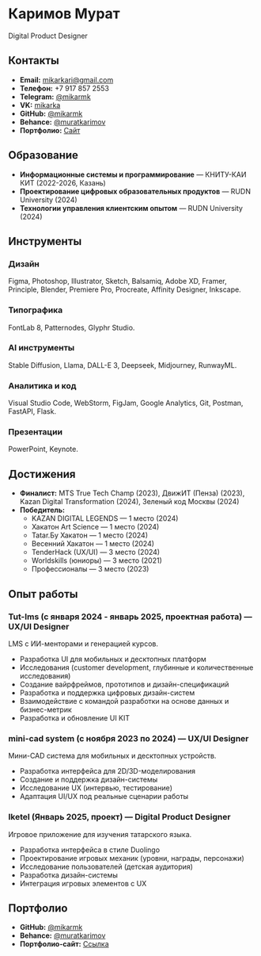 # Каримов Мурат 
Digital Product Designer

## Контакты
- **Email:** mikarkari@gmail.com  
- **Телефон:** +7 917 857 2553  
- **Telegram:** [@mikarmk](https://t.me/mikarmk)  
- **VK:** [mikarka](https://vk.com/mikarka)  
- **GitHub:** [@mikarmk](https://github.com/Mikarmk)  
- **Behance:** [@muratkarimov](https://www.behance.net/muratkarimov)  
- **Портфолио:** [Сайт](https://mikarmk.github.io/muratpfshow.github.io/)  

## Образование
- **Информационные системы и программирование** — КНИТУ-КАИ КИТ (2022-2026, Казань)
- **Проектирование цифровых образовательных продуктов** — RUDN University (2024)
- **Технологии управления клиентским опытом** — RUDN University (2024)

## Инструменты
### Дизайн
Figma, Photoshop, Illustrator, Sketch, Balsamiq, Adobe XD, Framer, Principle, Blender, Premiere Pro, Procreate, Affinity Designer, Inkscape.

### Типографика
FontLab 8, Patternodes, Glyphr Studio.

### AI инструменты
Stable Diffusion, Llama, DALL-E 3, Deepseek, Midjourney, RunwayML.

### Аналитика и код
Visual Studio Code, WebStorm, FigJam, Google Analytics, Git, Postman, FastAPI, Flask.

### Презентации
PowerPoint, Keynote.

## Достижения
- **Финалист:** MTS True Tech Champ (2023), ДвижИТ (Пенза) (2023), Kazan Digital Transformation (2024), Зеленый код Москвы (2024)
- **Победитель:**
  - KAZAN DIGITAL LEGENDS — 1 место (2024)
  - Хакатон Art Science — 1 место (2024)
  - Tatar.Бу Хакатон — 1 место (2024)
  - Весенний Хакатон — 1 место (2024)
  - TenderHack (UX/UI) — 3 место (2024)
  - Worldskills (юниоры) — 3 место (2021)
  - Профессионалы — 3 место (2023)

## Опыт работы
### **Tut-lms (с января 2024 - январь 2025, проектная работа)** — UX/UI Designer
LMS с ИИ-менторами и генерацией курсов.
- Разработка UI для мобильных и десктопных платформ
- Исследования (customer development, глубинные и количественные исследования)
- Создание вайрфреймов, прототипов и дизайн-спецификаций
- Разработка и поддержка цифровых дизайн-систем
- Взаимодействие с командой разработки на основе данных и бизнес-метрик
- Разработка и обновление UI KIT

### **mini-cad system (с ноября 2023 по 2024)** — UX/UI Designer
Мини-CAD система для мобильных и десктопных устройств.
- Разработка интерфейса для 2D/3D-моделирования
- Создание и поддержка дизайн-системы
- Исследование UX (интервью, тестирование)
- Адаптация UI/UX под реальные сценарии работы

### **Iketel (Январь 2025, проект)** — Digital Product Designer
Игровое приложение для изучения татарского языка.
- Разработка интерфейса в стиле Duolingo
- Проектирование игровых механик (уровни, награды, персонажи)
- Исследование пользователей (детская аудитория)
- Разработка дизайн-системы
- Интеграция игровых элементов с UX

## Портфолио
- **GitHub:** [@mikarmk](https://github.com/Mikarmk)
- **Behance:** [@muratkarimov](https://www.behance.net/muratkarimov)
- **Портфолио-сайт:** [Ссылка](https://mikarmk.github.io/muratpfshow.github.io/)

